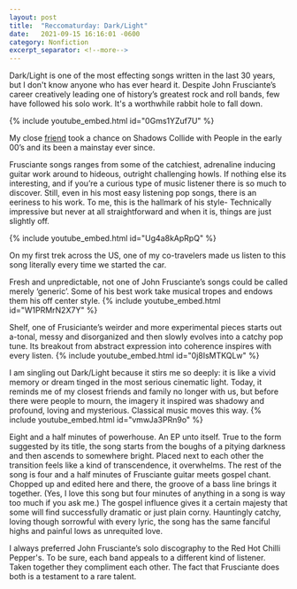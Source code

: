 ```yaml
---
layout: post
title:  "Reccomaturday: Dark/Light"
date:   2021-09-15 16:16:01 -0600
category: Nonfiction
excerpt_separator: <!--more-->
---
```

Dark/Light is one of the most effecting songs written in the last 30 years, but I don't know anyone who has ever heard it.<!--more--> Despite John Frusciante’s career creatively leading one of history’s greatest rock and roll bands, few have followed his solo work. It's a worthwhile rabbit hole to fall down.


{% include youtube_embed.html id="0Gms1YZuf7U" %}
<p class="small">My close <a href="https://www.dakotarandall.com">friend</a> took a chance on Shadows Collide with People in the early 00’s and its been a mainstay ever since.</p>

Frusciante songs ranges from some of the catchiest, adrenaline inducing guitar work around to hideous, outright challenging howls. If nothing else its interesting, and if you’re a curious type of music listener there is so much to discover. Still, even in his most easy listening pop songs, there is an eeriness to his work. To me, this is the hallmark of his style- Technically impressive but never at all straightforward and when it is, things are just slightly off.

{% include youtube_embed.html id="Ug4a8kApRpQ" %}
<p class="small">On my first trek across the US, one of my co-travelers made us listen to this song literally every time we started the car.</p>

Fresh and unpredictable, not one of John Frusciante’s songs could be called merely ‘generic’. Some of his best work take musical tropes and endows them his off center style.
{% include youtube_embed.html id="W1PRMrN2X7Y" %}


Shelf, one of Frusiciante’s weirder and more experimental pieces starts out a-tonal, messy and disorganized and then slowly evolves into a catchy pop tune. Its breakout from abstract expression into coherence inspires with every listen.
{% include youtube_embed.html id="0j8IsMTKQLw" %}

I am singling out Dark/Light because it stirs me so deeply: it is like a vivid memory or dream tinged in the most serious cinematic light. Today, it reminds me of my closest friends and family no longer with us, but before there were people to mourn, the imagery it inspired was shadowy and profound, loving and mysterious. Classical music moves this way.
{% include youtube_embed.html id="vmwJa3PRn9o" %}


Eight and a half minutes of powerhouse. An EP unto itself. True to the form suggested by its title, the song starts from the boughs of a pitying darkness and then ascends to somewhere bright. Placed next to each other the transition feels like a kind of transcendence, it overwhelms. The rest of the song is four and a half minutes of Frusciante guitar meets gospel chant. Chopped up and edited here and there, the groove of a bass line brings it together. (Yes, I love this song but four minutes of anything in a song is way too much if you ask me.) The gospel influence gives it a certain majesty that some will find successfully dramatic or just plain corny. Hauntingly catchy, loving though sorrowful with every lyric, the song has the same fanciful highs and painful lows as unrequited love.

I always preferred John Frusciante’s solo discography to the Red Hot Chilli Pepper's. To be sure, each band appeals to a different kind of listener. Taken together they compliment each other.  The fact that Frusciante does both is a testament to a rare talent.
